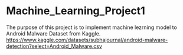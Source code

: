 # Machine_Learning_Project1

The purpose of this project is to implement machine lezrning model to Android Malware Dataset from Kaggle.
https://www.kaggle.com/datasets/subhajournal/android-malware-detection?select=Android_Malware.csv
